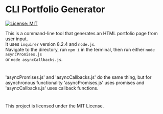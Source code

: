 # CLI Portfolio Generator

[![License: MIT](https://img.shields.io/badge/License-MIT-blue.svg)](https://opensource.org/licenses/MIT)

This is a command-line tool that generates an HTML portfolio page from user input.
<br/>It uses `inquirer` version 8.2.4 and `node.js`.
<br/>Navigate to the directory, run `npm i` in the terminal, then run either `node asyncPromises.js` <br/> or `node asyncCallbacks.js`.
#
'asyncPromises.js' and 'asyncCallbacks.js' do the same thing, but for asynchronous functionality 'asyncPromises.js' uses promises and 'asyncCallbacks.js' uses callback functions.

#
This project is licensed under the MIT License.